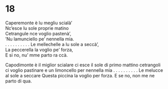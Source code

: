 # 18  
  
Caperemonte è lu megliu scialà’  
Nc’esce lu sole proprie matino  
Cetrangule nce voglio pastenà’,  
’Nu lamunciello pe’ nennella mia.  
. . . . . . . . . .
Le mellechelle a lu sole a seccà’,  
La peccerella la voglio pe’ forza,  
E si no, nu’ mme parto ra ccà.

Capodimonte è il miglior scialare
ci esce il sole di primo mattino
cetrangoli ci voglio pastinare
e un limoncello per nennella mia
. . . . . . . . . .
Le melucce al sole a seccare
Questa piccina la voglio per forza.
E se no, non me ne parto di qua.
